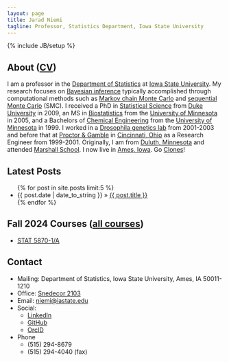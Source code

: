 ```yaml
---
layout: page
title: Jarad Niemi
tagline: Professor, Statistics Department, Iowa State University
---
```

{% include JB/setup %}

## About ([CV](https://github.com/jarad/cv/blob/master/JaradNiemi-CV.pdf?raw=true))

I am a professor in the [Department of Statistics](https://www.stat.iastate.edu/ "ISU Statistics Department") at [Iowa State University](http://www.iastate.edu/ "Iowa State University"). 
My research focuses on [Bayesian inference](https://en.wikipedia.org/wiki/Bayesian_inference "Bayesian inference") typically accomplished through computational methods such as [Markov chain Monte Carlo](https://en.wikipedia.org/wiki/Markov_chain_Monte_Carlo "MCMC") and [sequential Monte Carlo](https://en.wikipedia.org/wiki/Particle_filter "SMC") (SMC). 
I received a PhD in [Statistical Science](https://stat.duke.edu/ "Stats @ Duke") from [Duke University](http://duke.edu/ "Duke University") in 2009, an MS in [Biostatistics](https://www.sph.umn.edu/academics/divisions/biostatistics// "Biostat @ Minnesota") from the [University of Minnesota](http://www1.umn.edu/twincities/index.html "University of Minnesota") in 2005, and a Bachelors of [Chemical Engineering](https://www.cems.umn.edu/ "Chemical Engineering @ Minnesota") from the [University of Minnesota](https://twin-cities.umn.edu/ "University of Minnesota") in 1999. 
I worked in a [Drosophila genetics lab](https://cbs.umn.edu/contacts/michael-simmons-phd "Michael Simmons") from 2001-2003 and before that at [Proctor & Gamble](https://www.pg.com/ "P&G") in [Cincinnati, Ohio](https://www.cincinnati-oh.gov/cityofcincinnati/ "Cincinnati, Ohio") as a Research Engineer from 1999-2001. 
Originally, I am from [Duluth, Minnesota](https://duluthmn.gov/ "Duluth, Minnesota") and attended [Marshall School](https://www.marshallschool.org/). I now live in [Ames, Iowa](http://www.cityofames.org/ "Ames, Iowa"). Go [Clones](https://cyclones.com/ "ISU Cyclones")!

## Latest Posts

<ul class="posts">
  {% for post in site.posts limit:5 %}
    <li><span>{{ post.date | date_to_string }}</span> &raquo; <a href="{{ BASE_PATH }}{{ post.url }}">{{ post.title }}</a></li>
  {% endfor %}
</ul>

## Fall 2024 Courses ([all courses](courses/))

  - [STAT 5870-1/A](courses/stat587)

## Contact

- Mailing: Department of Statistics, Iowa State University, Ames, IA 50011-1210
- Office: [Snedecor 2103](http://www.fpm.iastate.edu/maps/default.asp?zoom=2&xcenter=1471&ycenter=1869&background=map&layer=buildingnames&xshow=1470&yshow=1868 "Map to Snedecor Hall")
- Email: <niemi@iastate.edu>
- Social: 
  - [LinkedIn](http://www.linkedin.com/in/jaradniemi "Jarad Niemi's LinkedIn account")
  - [GitHub](https://github.com/jarad/ "Jarad Niemi's GitHub account")
  - [OrcID](http://orcid.org/0000-0002-5079-158X)
- Phone
  - (515) 294-8679
  - (515) 294-4040 (fax)

